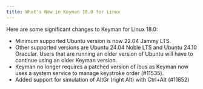 ```yaml
---
title: What's New in Keyman 18.0 for Linux
---
```


Here are some significant changes to Keyman for Linux 18.0:

- Minimum supported Ubuntu version is now 22.04 Jammy LTS.
- Other supported versions are Ubuntu 24.04 Noble LTS and
  Ubuntu 24.10 Oracular. Users that are running an older version of
  Ubuntu will have to continue using an older Keyman version.
- Keyman no longer requires a patched version of ibus as Keyman now uses
  a system service to manage keystroke order (#11535).
- Added support for simulation of AltGr (right Alt) with Ctrl+Alt (#11852)
